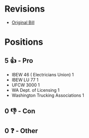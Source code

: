 # Revisions
* [Original Bill](1/)

# Positions
## 5 👍 - Pro
* IBEW 46 ( Electricians Union) 1
* IBEW LU 77 1
* UFCW 3000 1
* WA Dept. of Licensing 1
* Washington Trucking Associations 1

## 0 👎 - Con

## 0 ❓ - Other
